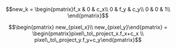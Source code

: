 $$new_k = \begin{pmatrix}f_x & 0 & c_x\\
0 & f_y & c_y\\
0 & 0 & 1\\
\end{pmatrix}$$

$$\begin{pmatrix} new_{pixel_x}\\
new_{pixel_y}\end{pmatrix} = \begin{pmatrix}pixel\_to\_project_x.f_x+c_x \\
pixel\_to\_project_y.f_y+c_y\end{pmatrix}$$
